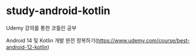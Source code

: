 # study-android-kotlin

Udemy 강의를 통한 코틀린 공부

Android 14 및 Kotlin 개발 완전 정복하기(https://www.udemy.com/course/best-android-12-kotlin)
